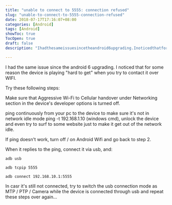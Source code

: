 ```yaml
---
title: "unable to connect to 5555: connection refused"
slug: "unable-to-connect-to-5555-connection-refused"
date: 2018-07-17T17:16:07+08:00
categories: [Android]
tags: [Android]
showToc: true
TocOpen: true
draft: false
description: "Ihadthesameissuesincetheandroid6upgrading.Inoticedthatfor"

---
```

                
I had the same issue since the android 6 upgrading. I noticed that for some reason the device is playing "hard to get" when you try to contact it over WIFI.

Try these following steps:

Make sure that Aggressive Wi-Fi to Cellular handover under Networking section in the device's developer options is turned off.

ping continuously from your pc to the device to make sure it's not in network idle mode ping -t 192.168.1.10 (windows cmd), unlock the device and even try to surf to some website just to make it get out of the network idle.

If ping doesn't work, turn off / on Android Wifi and go back to step 2.

When it replies to the ping, connect it via usb, and:
```
adb usb

adb tcpip 5555

adb connect 192.168.10.1:5555
```
In casr it's still not connected, try to switch the usb connection mode as MTP / PTP / Camera while the device is connected through usb and repeat these steps over again...